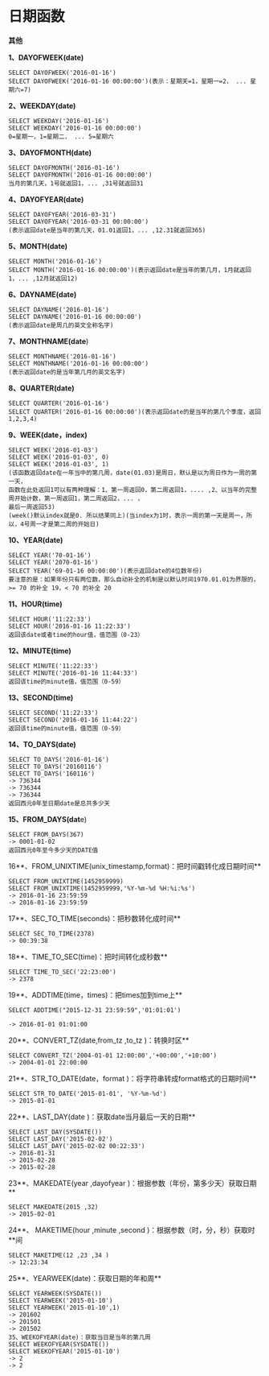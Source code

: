 # 日期函数



**其他**

**1、DAYOFWEEK\(date\)**

```
SELECT DAYOFWEEK('2016-01-16')
SELECT DAYOFWEEK('2016-01-16 00:00:00')(表示：星期天=1，星期一=2， ... 星期六=7)
```

**2、WEEKDAY\(date\)**

```
SELECT WEEKDAY('2016-01-16')
SELECT WEEKDAY('2016-01-16 00:00:00')
0=星期一，1=星期二， ... 5=星期六
```

**3、DAYOFMONTH\(date\)**

```
SELECT DAYOFMONTH('2016-01-16')
SELECT DAYOFMONTH('2016-01-16 00:00:00')
当月的第几天，1号就返回1，... ,31号就返回31
```

**4、DAYOFYEAR\(date\)**

```
SELECT DAYOFYEAR('2016-03-31')
SELECT DAYOFYEAR('2016-03-31 00:00:00')
(表示返回date是当年的第几天，01.01返回1，... ,12.31就返回365)
```

**5、MONTH\(date\)**

```
SELECT MONTH('2016-01-16')
SELECT MONTH('2016-01-16 00:00:00')(表示返回date是当年的第几月，1月就返回1，... ,12月就返回12)
```

**6、DAYNAME\(date\)**

```
SELECT DAYNAME('2016-01-16')
SELECT DAYNAME('2016-01-16 00:00:00')
(表示返回date是周几的英文全称名字)
```

**7、MONTHNAME\(date**\)

```
SELECT MONTHNAME('2016-01-16')
SELECT MONTHNAME('2016-01-16 00:00:00')
(表示返回date的是当年第几月的英文名字)
```

**8、QUARTER\(date\)**

```
SELECT QUARTER('2016-01-16')
SELECT QUARTER('2016-01-16 00:00:00')(表示返回date的是当年的第几个季度，返回1,2,3,4)
```

**9、WEEK\(date，index\)**

```
SELECT WEEK('2016-01-03')
SELECT WEEK('2016-01-03', 0)
SELECT WEEK('2016-01-03', 1)
(该函数返回date在一年当中的第几周，date(01.03)是周日，默认是以为周日作为一周的第一天，
函数在此处返回1可以有两种理解：1、第一周返回0，第二周返回1，.... ,2、以当年的完整周开始计数，第一周返回1，第二周返回2，... ，
最后一周返回53)
(week()默认index就是0. 所以结果同上)(当index为1时，表示一周的第一天是周一，所以，4号周一才是第二周的开始日)
```

**10、YEAR\(date\)**

```
SELECT YEAR('70-01-16')
SELECT YEAR('2070-01-16')
SELECT YEAR('69-01-16 00:00:00')(表示返回date的4位数年份)
要注意的是：如果年份只有两位数，那么自动补全的机制是以默认时间1970.01.01为界限的，>= 70 的补全 19，< 70 的补全 20
```

**11、HOUR\(time\)**

```
SELECT HOUR('11:22:33')
SELECT HOUR('2016-01-16 11:22:33')
返回该date或者time的hour值，值范围（0-23）
```

**12、MINUTE\(time\)**

```
SELECT MINUTE('11:22:33')
SELECT MINUTE('2016-01-16 11:44:33')
返回该time的minute值，值范围（0-59）
```

**13、SECOND\(time\)**

```
SELECT SECOND('11:22:33')
SELECT SECOND('2016-01-16 11:44:22')
返回该time的minute值，值范围（0-59）
```

**14、TO\_DAYS\(date\)**

```
SELECT TO_DAYS('2016-01-16')
SELECT TO_DAYS('20160116')
SELECT TO_DAYS('160116')
-> 736344
-> 736344
-> 736344
返回西元0年至日期date是总共多少天
```

**15、FROM\_DAYS\(dat**e\)

```
SELECT FROM_DAYS(367)
-> 0001-01-02
返回西元0年至今多少天的DATE值
```

16**、FROM\_UNIXTIME\(unix\_timestamp,format\)：把时间戳转化成日期时间**

```
SELECT FROM_UNIXTIME(1452959999)
SELECT FROM_UNIXTIME(1452959999,'%Y-%m-%d %H:%i:%s')
-> 2016-01-16 23:59:59
-> 2016-01-16 23:59:59
```

17**、SEC\_TO\_TIME\(seconds\)：把秒数转化成时间**

```
SELECT SEC_TO_TIME(2378)
-> 00:39:38
```

18**、TIME\_TO\_SEC\(time\)：把时间转化成秒数**

```
SELECT TIME_TO_SEC('22:23:00')
-> 2378
```

19**、ADDTIME\(time，times\)：把times加到time上**

`SELECT ADDTIME("2015-12-31 23:59:59",'01:01:01')`

`-> 2016-01-01 01:01:00`

20**、CONVERT\_TZ\(date,from\_tz ,to\_tz \)：转换时区**

```
SELECT CONVERT_TZ('2004-01-01 12:00:00','+00:00','+10:00')
-> 2004-01-01 22:00:00
```

21**、STR\_TO\_DATE\(date，format \)：将字符串转成format格式的日期时间**

```
SELECT STR_TO_DATE('2015-01-01', '%Y-%m-%d')
-> 2015-01-01
```

22**、LAST\_DAY\(date \)：获取date当月最后一天的日期**

```
SELECT LAST_DAY(SYSDATE())
SELECT LAST_DAY('2015-02-02')
SELECT LAST_DAY('2015-02-02 00:22:33')
-> 2016-01-31
-> 2015-02-28
-> 2015-02-28
```

23**、MAKEDATE\(year ,dayofyear \)：根据参数（年份，第多少天）获取日期**

```
SELECT MAKEDATE(2015 ,32)
-> 2015-02-01
```

24**、 MAKETIME\(hour ,minute ,second \)：根据参数（时，分，秒）获取时**间

```
SELECT MAKETIME(12 ,23 ,34 )
-> 12:23:34
```

25**、YEARWEEK\(date\)：获取日期的年和周**

```
SELECT YEARWEEK(SYSDATE())
SELECT YEARWEEK('2015-01-10')
SELECT YEARWEEK('2015-01-10',1)
-> 201602
-> 201501
-> 201502
35、WEEKOFYEAR(date)：获取当日是当年的第几周
SELECT WEEKOFYEAR(SYSDATE())
SELECT WEEKOFYEAR('2015-01-10')
-> 2
-> 2
```




